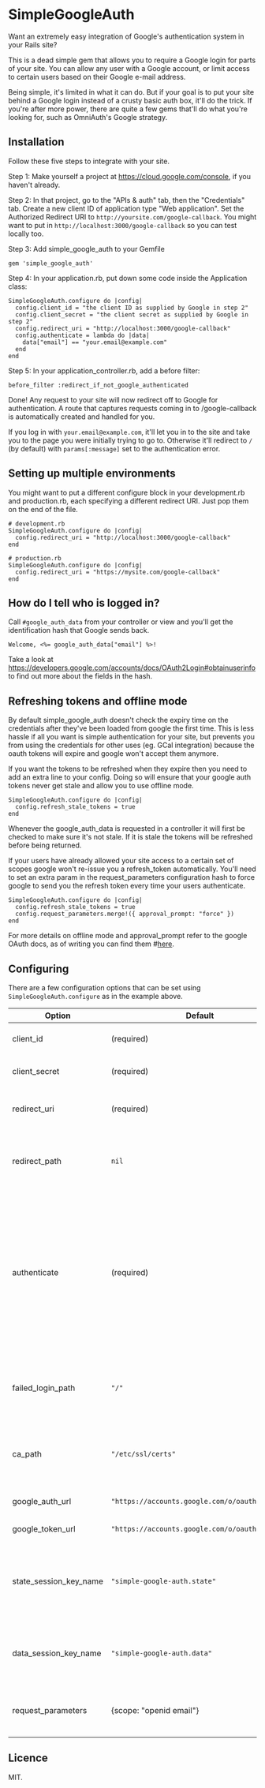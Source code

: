 # SimpleGoogleAuth

Want an extremely easy integration of Google's authentication system in your Rails site?

This is a dead simple gem that allows you to require a Google login for parts of your site.
You can allow any user with a Google account, or limit access to certain users based on their
Google e-mail address.

Being simple, it's limited in what it can do.  But if your goal is to put your site
behind a Google login instead of a crusty basic auth box, it'll do the trick. 
If you're after more power, there are quite a few gems that'll do what you're looking for,
such as OmniAuth's Google strategy.

## Installation

Follow these five steps to integrate with your site.

Step 1: Make yourself a project at https://cloud.google.com/console, if you haven't already.

Step 2: In that project, go to the "APIs & auth" tab, then the "Credentials" tab.  Create a new client ID of application type "Web application".  Set the Authorized Redirect URI to
`http://yoursite.com/google-callback`.  You might want to put in `http://localhost:3000/google-callback` so you can test locally too.

Step 3: Add simple_google_auth to your Gemfile

    gem 'simple_google_auth'

Step 4: In your application.rb, put down some code inside the Application class:

    SimpleGoogleAuth.configure do |config|
      config.client_id = "the client ID as supplied by Google in step 2"
      config.client_secret = "the client secret as supplied by Google in step 2"
      config.redirect_uri = "http://localhost:3000/google-callback"
      config.authenticate = lambda do |data|
        data["email"] == "your.email@example.com"
      end
    end

Step 5: In your application_controller.rb, add a before filter:

    before_filter :redirect_if_not_google_authenticated

Done!  Any request to your site will now redirect off to Google for authentication.
A route that captures requests coming in to /google-callback is automatically created and handled for you.

If you log in with `your.email@example.com`, it'll let you in to the site and take you to the page you were initially trying to go to.
Otherwise it'll redirect to `/` (by default) with `params[:message]` set to the authentication error.

## Setting up multiple environments

You might want to put a different configure block in your development.rb and production.rb, each specifying
a different redirect URI.  Just pop them on the end of the file.

    # development.rb
    SimpleGoogleAuth.configure do |config|
      config.redirect_uri = "http://localhost:3000/google-callback"
    end

    # production.rb
    SimpleGoogleAuth.configure do |config|
      config.redirect_uri = "https://mysite.com/google-callback"
    end

## How do I tell who is logged in?

Call `#google_auth_data` from your controller or view and you'll get the identification hash that Google sends back.

    Welcome, <%= google_auth_data["email"] %>!

Take a look at https://developers.google.com/accounts/docs/OAuth2Login#obtainuserinfo to find out more about the fields in the hash.

## Refreshing tokens and offline mode

By default simple_google_auth doesn't check the expiry time
on the credentials after they've been loaded from google the first time.
This is less hassle if all you want is simple authentication for your site,
but prevents you from using the credentials for other uses (eg. GCal integration)
because the oauth tokens will expire and google won't accept them anymore.

If you want the tokens to be refreshed when they expire then you need to
add an extra line to your config. Doing so will ensure that your
google auth tokens never get stale and allow you to use offline mode.

    SimpleGoogleAuth.configure do |config|
      config.refresh_stale_tokens = true
    end

Whenever the google_auth_data is requested in a controller it will first
be checked to make sure it's not stale. If it is stale the tokens will be
refreshed before being returned.

If your users have already allowed your site access to a certain set of scopes
google won't re-issue you a refresh_token automatically. You'll need to set an
extra param in the request_parameters configuration hash to force google to
send you the refresh token every time your users authenticate.

    SimpleGoogleAuth.configure do |config|
      config.refresh_stale_tokens = true
      config.request_parameters.merge!({ approval_prompt: "force" })
    end

For more details on offline mode and approval_prompt refer to the google OAuth docs, as of
writing you can find them #[here](https://developers.google.com/accounts/docs/OAuth2WebServer).

## Configuring

There are a few configuration options that can be set using `SimpleGoogleAuth.configure` as in the example above.

Option | Default | Description
--- | --- | ---
client_id | (required) | Client ID as provided by Google.
client_secret | (required) | Client secret as provided by Google.
redirect_uri | (required) | Where Google should redirect to after authentication.
redirect_path | `nil` | A route is created at this path.  If no path is specified, the path is taken from redirect_uri.
authenticate | (required) | A lambda that's run to determine whether the user should be accepted as valid or not.  Takes one argument, a hash of identification data as provided by Google.  Should return true on success, or false if the login should not proceed.
failed_login_path | `"/"` | Where to redirect to upon a failed login.  `params[:message]` will be set with the error that occurred.
ca_path | `"/etc/ssl/certs"` | A path or file of SSL certificates, used to check that we're really talking to the Google servers.
google_auth_url | `"https://accounts.google.com/o/oauth2/auth"` | Google's authentication URL.
google_token_url | `"https://accounts.google.com/o/oauth2/token"` | Google's token URL.
state_session_key_name | `"simple-google-auth.state"` | The name of the session variable used to store a random string used to prevent CSRF attacks during authentication.
data_session_key_name | `"simple-google-auth.data"` | The name of the session variable used to store identification data from Google.
request_parameters | {scope: "openid email"} | Parameters to use when requesting a login from Google

## Licence

MIT.
